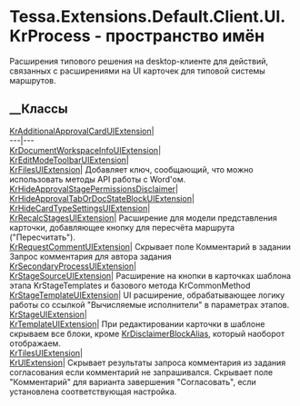 # Tessa.Extensions.Default.Client.UI.KrProcess - пространство имён
Расширения типового решения на desktop-клиенте для действий, связанных с
расширениями на UI карточек для типовой системы маршрутов.
##  __Классы
[KrAdditionalApprovalCardUIExtension](T_Tessa_Extensions_Default_Client_UI_KrProcess_KrAdditionalApprovalCardUIExtension.htm)|  
---|---  
[KrDocumentWorkspaceInfoUIExtension](T_Tessa_Extensions_Default_Client_UI_KrProcess_KrDocumentWorkspaceInfoUIExtension.htm)|  
[KrEditModeToolbarUIExtension](T_Tessa_Extensions_Default_Client_UI_KrProcess_KrEditModeToolbarUIExtension.htm)|  
[KrFilesUIExtension](T_Tessa_Extensions_Default_Client_UI_KrProcess_KrFilesUIExtension.htm)|
Добавляет ключ, сообщающий, что можно использовать методы API работы с
Word'ом.  
[KrHideApprovalStagePermissionsDisclaimer](T_Tessa_Extensions_Default_Client_UI_KrProcess_KrHideApprovalStagePermissionsDisclaimer.htm)|  
[KrHideApprovalTabOrDocStateBlockUIExtension](T_Tessa_Extensions_Default_Client_UI_KrProcess_KrHideApprovalTabOrDocStateBlockUIExtension.htm)|  
[KrHideCardTypeSettingsUIExtension](T_Tessa_Extensions_Default_Client_UI_KrProcess_KrHideCardTypeSettingsUIExtension.htm)|  
[KrRecalcStagesUIExtension](T_Tessa_Extensions_Default_Client_UI_KrProcess_KrRecalcStagesUIExtension.htm)|
Расширение для модели представления карточки, добавляющее кнопку для пересчёта
маршрута ("Пересчитать").  
[KrRequestCommentUIExtension](T_Tessa_Extensions_Default_Client_UI_KrProcess_KrRequestCommentUIExtension.htm)|
Скрывает поле Комментарий в задании Запрос комментария для автора задания  
[KrSecondaryProcessUIExtension](T_Tessa_Extensions_Default_Client_UI_KrProcess_KrSecondaryProcessUIExtension.htm)|  
[KrStageSourceUIExtension](T_Tessa_Extensions_Default_Client_UI_KrProcess_KrStageSourceUIExtension.htm)|
Расширение на кнопки в карточках шаблона этапа KrStageTemplates и базового
метода KrCommonMethod  
[KrStageTemplateUIExtension](T_Tessa_Extensions_Default_Client_UI_KrProcess_KrStageTemplateUIExtension.htm)|
UI расширение, обрабатывающее логику работы со ссылкой "Вычисляемые
исполнители" в параметрах этапов.  
[KrStageUIExtension](T_Tessa_Extensions_Default_Client_UI_KrProcess_KrStageUIExtension.htm)|  
[KrTemplateUIExtension](T_Tessa_Extensions_Default_Client_UI_KrProcess_KrTemplateUIExtension.htm)|
При редактировании карточки в шаблоне скрываем все блоки, кроме
[KrDisclaimerBlockAlias](F_Tessa_Extensions_Default_Shared_Workflow_KrProcess_KrConstants_Ui_KrDisclaimerBlockAlias.htm),
который наоборот отображаем.  
[KrTilesUIExtension](T_Tessa_Extensions_Default_Client_UI_KrProcess_KrTilesUIExtension.htm)|  
[KrUIExtension](T_Tessa_Extensions_Default_Client_UI_KrProcess_KrUIExtension.htm)|
Скрывает результаты запроса комментария из задания согласования если
комментарий не запрашивался. Скрывает поле "Комментарий" для варианта
завершения "Согласовать", если установлена соответствующая настройка.
